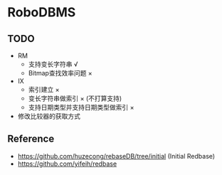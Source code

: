 # RoboDBMS
## TODO
 - RM
    - 支持变长字符串 √
    - Bitmap查找效率问题 ×
 - IX
    - 索引建立 ×
    - 变长字符串做索引 × (不打算支持)
    - 支持日期类型并支持日期类型做索引 ×
 - 修改比较器的获取方式
## Reference
 - https://github.com/huzecong/rebaseDB/tree/initial (Initial Redbase)
 - https://github.com/yifeih/redbase
 
